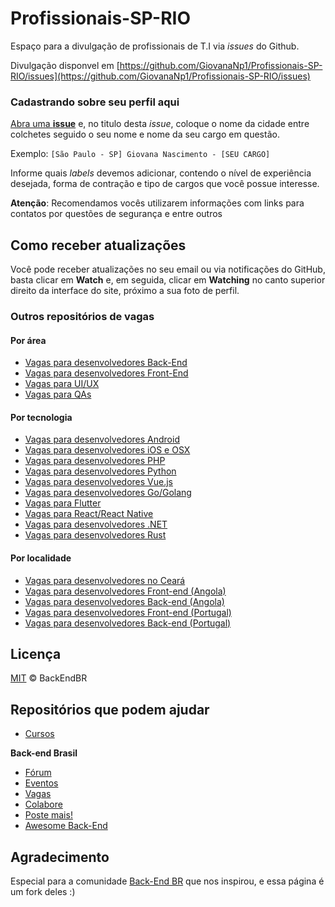 # Profissionais-SP-RIO

Espaço para a divulgação de profissionais de T.I via _issues_ do Github.

Divulgação disponvel em [https://github.com/GiovanaNp1/Profissionais-SP-RIO/issues](https://github.com/GiovanaNp1/Profissionais-SP-RIO/issues)

### Cadastrando sobre seu perfil aqui

[Abra uma **issue**](https://github.com/GiovanaNp1/Profissionais-SP-RIO/issues) e, no titulo desta _issue_, coloque o nome da cidade entre colchetes seguido o seu nome e nome da seu cargo em questão.

Exemplo: `[São Paulo - SP] Giovana Nascimento - [SEU CARGO]`

Informe quais _labels_ devemos adicionar, contendo o nível de experiência desejada, forma de contração e tipo de cargos que você possue interesse.

**Atenção**: Recomendamos vocês utilizarem informações com links para contatos por questões de segurança e entre outros

## Como receber atualizações

Você pode receber atualizações no seu email ou via notificações do GitHub, basta clicar em **Watch** e, em seguida, clicar em **Watching** no canto superior direito da interface do site, próximo a sua foto de perfil.

### Outros repositórios de vagas

#### Por área

- [Vagas para desenvolvedores Back-End](https://github.com/backend-br/vagas)
- [Vagas para desenvolvedores Front-End](https://github.com/frontendbr/vagas)
- [Vagas para UI/UX](https://github.com/uxbrasil/vagas)
- [Vagas para QAs](https://github.com/qa-brasil/vagas)

#### Por tecnologia

- [Vagas para desenvolvedores Android](https://github.com/androiddevbr/vagas)
- [Vagas para desenvolvedores iOS e OSX](https://github.com/CocoaHeadsBrasil/vagas)
- [Vagas para desenvolvedores PHP](https://github.com/phpdevbr/vagas)
- [Vagas para desenvolvedores Python](https://pyjobs.com.br)
- [Vagas para desenvolvedores Vue.js](https://github.com/vuejs-br/vagas)
- [Vagas para desenvolvedores Go/Golang](https://github.com/Gommunity/vagas)
- [Vagas para Flutter](https://github.com/flutter-brazil/vagas)
- [Vagas para React/React Native](https://github.com/react-brasil/vagas)
- [Vagas para desenvolvedores .NET](https://github.com/dotnetdevbr/vagas)
- [Vagas para desenvolvedores Rust](https://github.com/rustdevbr/vagas)

#### Por localidade

- [Vagas para desenvolvedores no Ceará](https://github.com/CangaceirosDevels/vagas_de_emprego)
- [Vagas para desenvolvedores Front-end (Angola)](https://github.com/frontend-ao/vagas)
- [Vagas para desenvolvedores Back-end (Angola)](https://github.com/backend-ao/vagas)
- [Vagas para desenvolvedores Front-end (Portugal)](https://github.com/frontend-pt/vagas)
- [Vagas para desenvolvedores Back-end (Portugal)](https://github.com/backend-pt/vagas)

## Licença

[MIT](/LICENSE) &copy; BackEndBR

## Repositórios que podem ajudar

- [Cursos](https://github.com/GiovanaNp1/Cursos-de-T.I)


**Back-end Brasil**

- [Fórum](https://github.com/backend-br/forum)
- [Eventos](https://github.com/backend-br/eventos)
- [Vagas](https://github.com/backend-br/vagas)
- [Colabore](https://github.com/backend-br/colabore)
- [Poste mais!](https://github.com/backend-br/poste-mais)
- [Awesome Back-End](https://github.com/backend-br/awesome-backend)

## Agradecimento

Especial para a comunidade [Back-End BR](https://github.com/backend-br/) que nos inspirou, e essa página é um fork deles :)
